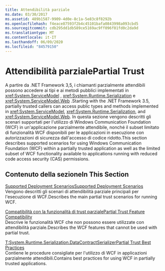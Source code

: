 ```yaml
---
title: Attendibilità parziale
ms.date: 03/30/2017
ms.assetid: 489b1587-9909-4d0e-8c1a-5e83c8f8292b
ms.openlocfilehash: f4eace87593f2b4c45101bafa0843998a093cbd5
ms.sourcegitcommit: cdb295dd1db589ce5169ac9ff096f01fd0c2da9d
ms.translationtype: MT
ms.contentlocale: it-IT
ms.lasthandoff: 06/09/2020
ms.locfileid: "84579150"
---
```

# <a name="partial-trust"></a><span data-ttu-id="10b86-102">Attendibilità parziale</span><span class="sxs-lookup"><span data-stu-id="10b86-102">Partial Trust</span></span>

<span data-ttu-id="10b86-103">A partire da .NET Framework 3,5, i chiamanti parzialmente attendibili possono accedere ai tipi e ai metodi pubblici implementati in <xref:System.ServiceModel> , <xref:System.Runtime.Serialization> e <xref:System.ServiceModel.Web> .</span><span class="sxs-lookup"><span data-stu-id="10b86-103">Starting with the .NET Framework 3.5, partially trusted callers can access public types and methods implemented in <xref:System.ServiceModel>, <xref:System.Runtime.Serialization>, and <xref:System.ServiceModel.Web>.</span></span> <span data-ttu-id="10b86-104">In questa sezione vengono descritti gli scenari supportati per l'utilizzo di Windows Communication Foundation (WCF) in un'applicazione parzialmente attendibile, nonché il subset limitato di funzionalità WCF disponibili per le applicazioni in esecuzione con autorizzazioni di sicurezza dall'accesso di codice ridotto.</span><span class="sxs-lookup"><span data-stu-id="10b86-104">This section describes supported scenarios for using Windows Communication Foundation (WCF) within a partially trusted application as well as the limited subset of WCF functionality available to applications running with reduced code access security (CAS) permissions.</span></span>  
  
## <a name="in-this-section"></a><span data-ttu-id="10b86-105">Contenuto della sezione</span><span class="sxs-lookup"><span data-stu-id="10b86-105">In This Section</span></span>  
 [<span data-ttu-id="10b86-106">Supported Deployment Scenarios</span><span class="sxs-lookup"><span data-stu-id="10b86-106">Supported Deployment Scenarios</span></span>](supported-deployment-scenarios.md)  
 <span data-ttu-id="10b86-107">Vengono descritti gli scenari di attendibilità parziale principali per l'esecuzione di WCF.</span><span class="sxs-lookup"><span data-stu-id="10b86-107">Describes the main partial trust scenarios for running WCF.</span></span>  
  
 [<span data-ttu-id="10b86-108">Compatibilità con la funzionalità di trust parziale</span><span class="sxs-lookup"><span data-stu-id="10b86-108">Partial Trust Feature Compatibility</span></span>](partial-trust-feature-compatibility.md)  
 <span data-ttu-id="10b86-109">Descrive le funzionalità WCF che non possono essere utilizzate con attendibilità parziale.</span><span class="sxs-lookup"><span data-stu-id="10b86-109">Describes the WCF features that cannot be used with partial trust.</span></span>  
  
 [<span data-ttu-id="10b86-110">T:System.Runtime.Serialization.DataContractSerializer</span><span class="sxs-lookup"><span data-stu-id="10b86-110">Partial Trust Best Practices</span></span>](partial-trust-best-practices.md)  
 <span data-ttu-id="10b86-111">Contiene le procedure consigliate per l'utilizzo di WCF in applicazioni parzialmente attendibili.</span><span class="sxs-lookup"><span data-stu-id="10b86-111">Contains best practices for using WCF in partially trusted applications.</span></span>

